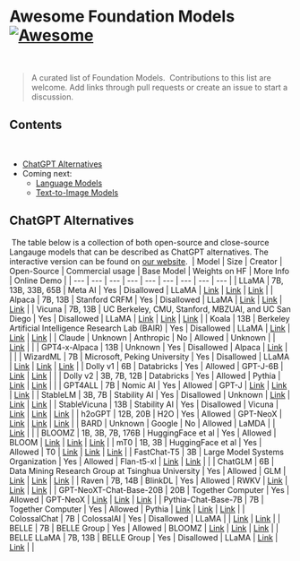 # Awesome Foundation Models [![Awesome](https://awesome.re/badge-flat.svg)](https://awesome.re)
​
> A curated list of Foundation Models.
​
Contributions to this list are welcome. Add links through pull requests or create an issue to start a discussion.
​
## Contents
​
- [ChatGPT Alternatives](#ChatGPT-Alternatives)
- Coming next:
  - [Language Models](#Langauge-Models)
  - [Text-to-Image Models](#text-to-image-models)
​
​
## ChatGPT Alternatives
​
The table below is a collection of both open-source and close-source Langauge models that can be described as ChatGPT alternatives.
The interactive version can be found on [our website](https://anania.ai/chatgpt-alternatives).
​
| Model | Size | Creator | Open-Source | Commercial usage | Base Model | Weights on HF | More Info | Online Demo |
| --- | --- | --- | --- | --- | --- | --- | --- | --- |
| LLaMA | 7B, 13B, 33B, 65B | Meta AI | Yes | Disallowed | LLaMA | [Link](https://huggingface.co/elinas/llama-65b-hf-transformers-4.29) | [Link](https://arxiv.org/abs/2302.13971) | [Link](https://huggingface.co/spaces/project-baize/Baize-7B) |
| Alpaca | 7B, 13B | Stanford CRFM | Yes | Disallowed | LLaMA | [Link](https://huggingface.co/chavinlo/alpaca-13b) | [Link](https://crfm.stanford.edu/2023/03/13/alpaca.html) | [Link](https://alpaca-ai.ngrok.io/) |
| Vicuna | 7B, 13B | UC Berkeley, CMU, Stanford, MBZUAI, and UC San Diego | Yes | Disallowed | LLaMA | [Link](https://huggingface.co/elinas/vicuna-13b-4bit) | [Link](https://vicuna.lmsys.org/) | [Link](https://chat.lmsys.org/) |
| Koala | 13B | Berkeley Artificial Intelligence Research Lab (BAIR) | Yes | Disallowed | LLaMA | [Link](https://huggingface.co/Logophoman/koala-13b-diff) | [Link](https://bair.berkeley.edu/blog/2023/04/03/koala/) | [Link](https://chat.lmsys.org/?model=koala-13b) |
| Claude | Unknown | Anthropic | No | Allowed | Unknown |   | [Link](https://www.anthropic.com/index/introducing-claude) |   |
| GPT4-x-Alpaca | 13B | Unknown | Yes | Disallowed | Alpaca | [Link](https://huggingface.co/chavinlo/gpt4-x-alpaca) |   |   |
| WizardML | 7B | Microsoft, Peking University | Yes | Disallowed | LLaMA | [Link](https://huggingface.co/victor123/WizardLM) | [Link](https://github.com/nlpxucan/WizardLM) | [Link](https://487706ba2456b3ec18.gradio.live/) |
| Dolly v1 | 6B | Databricks | Yes | Allowed | GPT-J-6B | [Link](https://huggingface.co/databricks/dolly-v1-6b) | [Link](https://www.databricks.com/blog/2023/03/24/hello-dolly-democratizing-magic-chatgpt-open-models.html) |   |
| Dolly v2 | 3B, 7B, 12B | Databricks | Yes | Allowed | Pythia | [Link](https://huggingface.co/databricks/dolly-v2-12b) | [Link](https://www.databricks.com/blog/2023/04/12/dolly-first-open-commercially-viable-instruction-tuned-llm) |   |
| GPT4ALL | 7B | Nomic AI | Yes | Allowed | GPT-J | [Link](https://huggingface.co/nomic-ai/gpt4all-lora) | [Link](https://static.nomic.ai/gpt4all/2023_GPT4All-J_Technical_Report_2.pdf) | [Link](https://huggingface.co/spaces/rishiraj/GPT4All) |
| StableLM | 3B, 7B | Stability AI | Yes | Disallowed | Unknown | [Link](https://huggingface.co/stabilityai/stablelm-tuned-alpha-7b) | [Link](https://stability.ai/blog/stability-ai-launches-the-first-of-its-stablelm-suite-of-language-models) | [Link](https://huggingface.co/spaces/stabilityai/stablelm-tuned-alpha-chat) |
| StableVicuna | 13B | Stability AI | Yes | Disallowed | Vicuna | [Link](https://huggingface.co/CarperAI/stable-vicuna-13b-delta/) | [Link](https://github.com/stability-AI/stableLM/) | [Link](https://huggingface.co/spaces/CarperAI/StableVicuna/) |
| h2oGPT | 12B, 20B | H2O | Yes | Allowed | GPT-NeoX | [Link](https://huggingface.co/h2oai/h2ogpt-oasst1-512-20b) | [Link](https://github.com/h2oai/h2ogpt) | [Link](https://gpt.h2o.ai/) |
| BARD | Unknown | Google | No | Allowed | LaMDA |   | [Link](https://blog.google/technology/ai/bard-google-ai-search-updates//) |   |
| BLOOMZ | 1B, 3B, 7B, 176B | HuggingFace et al | Yes | Allowed | BLOOM | [Link](https://huggingface.co/bigscience/bloomz) | [Link](https://arxiv.org/abs/2211.01786) | [Link](https://huggingface.co/bigscience/bloomz) |
| mT0 | 1B, 3B | HuggingFace et al | Yes | Allowed | T0 | [Link](https://huggingface.co/bigscience/mt0-xxl) | [Link](https://github.com/bigscience-workshop/xmtf) | [Link](https://huggingface.co/bigscience/mt0-xxl) |
| FastChat-T5 | 3B | Large Model Systems Organization | Yes | Allowed | Flan-t5-xl | [Link](https://huggingface.co/lmsys/fastchat-t5-3b-v1.0) | [Link](https://github.com/lm-sys/FastChat#FastChat-T5) |   |
| ChatGLM | 6B | Data Mining Research Group at Tsinghua University | Yes | Allowed | GLM | [Link](https://huggingface.co/THUDM/chatglm-6b) | [Link](https://github.com/THUDM/ChatGLM-6B/blob/main/README_en.md) | [Link](https://huggingface.co/spaces/ysharma/ChatGLM-6b_Gradio_Streaming) |
| Raven | 7B, 14B | BlinkDL | Yes | Allowed | RWKV | [Link](https://huggingface.co/BlinkDL/rwkv-4-pile-14b) | [Link](https://github.com/BlinkDL/ChatRWKV) | [Link](https://huggingface.co/spaces/BlinkDL/ChatRWKV-gradio) |
| GPT-NeoXT-Chat-Base-20B | 20B | Together Computer | Yes | Allowed | GPT-NeoX | [Link](https://huggingface.co/togethercomputer/GPT-NeoXT-Chat-Base-20B) | [Link](https://github.com/togethercomputer/OpenChatKit/blob/main/docs/GPT-NeoXT-Chat-Base-20B.md) | [Link](https://huggingface.co/spaces/togethercomputer/OpenChatKit) |
| Pythia-Chat-Base-7B | 7B | Together Computer | Yes | Allowed | Pythia | [Link](https://huggingface.co/togethercomputer/Pythia-Chat-Base-7B) | [Link](https://github.com/togethercomputer/OpenChatKit) | [Link](https://huggingface.co/togethercomputer/Pythia-Chat-Base-7B) |
| ColossalChat | 7B | ColossalAI | Yes | Disallowed | LLaMA |   | [Link](https://github.com/hpcaitech/ColossalAI/tree/main/applications/Chat) | [Link](https://chat.colossalai.org/) |
| BELLE | 7B | BELLE Group | Yes | Allowed | BLOOMZ | [Link](https://huggingface.co/BelleGroup/BELLE-7B-2M) | [Link](https://github.com/LianjiaTech/BELLE/blob/main/README_en.md) | [Link](https://huggingface.co/spaces/liuxiaopai/BelleGroup-BELLE-7B-2M) |
| BELLE LLaMA | 7B, 13B | BELLE Group | Yes | Disallowed | LLaMA | [Link](https://huggingface.co/BelleGroup/BELLE-LLaMA-13B-2M-enc) | [Link](https://github.com/LianjiaTech/BELLE/blob/main/README_en.md) |   |
